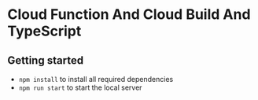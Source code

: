 # Cloud Function And Cloud Build And TypeScript

## Getting started

- `npm install` to install all required dependencies
- `npm run start` to start the local server
